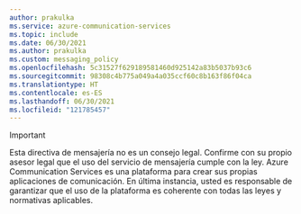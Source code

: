 ```yaml
---
author: prakulka
ms.service: azure-communication-services
ms.topic: include
ms.date: 06/30/2021
ms.author: prakulka
ms.custom: messaging_policy
ms.openlocfilehash: 5c31527f629189581460d925142a83b5037b93c6
ms.sourcegitcommit: 98308c4b775a049a4a035ccf60c8b163f86f04ca
ms.translationtype: HT
ms.contentlocale: es-ES
ms.lasthandoff: 06/30/2021
ms.locfileid: "121785457"
---
```

> [!IMPORTANT]
> Esta directiva de mensajería no es un consejo legal. Confirme con su propio asesor legal que el uso del servicio de mensajería cumple con la ley. Azure Communication Services es una plataforma para crear sus propias aplicaciones de comunicación. En última instancia, usted es responsable de garantizar que el uso de la plataforma es coherente con todas las leyes y normativas aplicables.
